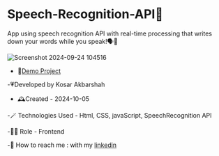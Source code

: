 # Speech-Recognition-API🤖
App using speech recognition API with real-time processing that writes down your words while you speak!🗣🎇

![Screenshot 2024-09-24 104516](https://github.com/user-attachments/assets/872ab74a-03fa-41e2-a90c-fafba3235f83)


- 🎇[Demo Project]( https://kosarakbarshah.github.io/Speech-Recognition-App/)

-💗Developed by Kosar Akbarshah 

- 🕰️Created - 2024-10-05

-🪄 Technologies Used - Html, CSS, javaScript, SpeechRecognition API

-👩‍💻 Role - Frontend 

-💭 How to reach me : with my [linkedin](https://www.linkedin.com/in/tara-akbarshah-22102b1b6/)
